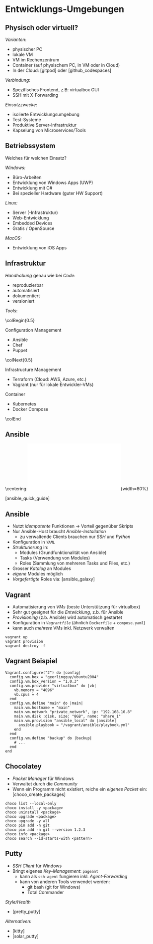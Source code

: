 Entwicklungs-Umgebungen
=======================


Physisch oder virtuell?
-----------------------

*Varianten*:

* physischer PC
* lokale VM
* VM im Rechenzentrum
* Container (auf physischem PC, in VM oder in Cloud)
* In der Cloud: [gitpod] oder [github_codespaces]

*Verbindung*:

* Spezifisches Frontend, z.B: virtualbox GUI
* SSH mit X-Forwarding

*Einsatzzwecke*:

* isolierte Entwicklungsumgebung
* Test-Systeme
* Produktive Server-Infrastruktur
* Kapselung von Microservices/Tools


Betriebssystem
--------------

Welches für welchen Einsatz?

*Windows:*

* Büro-Arbeiten
* Entwicklung von Windows Apps (UWP)
* Entwicklung mit C#
* Bei spezieller Hardware (guter HW Support)

*Linux:*

* Server (-Infrastruktur)
* Web-Entwicklung
* Embedded Devices
* Gratis / OpenSource

*MacOS:*

* Entwicklung von iOS Apps


Infrastruktur
-------------

*Handhabung* genau wie bei *Code*:

* reproduzierbar
* automatisiert
* dokumentiert
* versioniert


*Tools*:

\colBegin{0.5}

Configuration Management

* Ansible
* Chef
* Puppet

\colNext{0.5}

Infrastructure Management

* Terraform (Cloud: AWS, Azure, etc.)
* Vagrant (nur für lokale Entwickler-VMs)

Container

* Kubernetes
* Docker Compose

\colEnd


Ansible
-------

\centering
![ansible_overview](images/ansible_overview.pdf){width=80%}

[ansible_quick_guide]


Ansible
-------

* Nutzt *idempotente* Funktionen $\rightarrow$ Vorteil gegenüber Skripts
* Nur Ansible-Host braucht *Ansible-Installation*
  * zu verwaltende Clients brauchen nur *SSH* und *Python*
* Konfiguration in *`YAML`*
* *Strukturierung* in:
  * Modules (Grundfunktionalität von Ansible)
  * Tasks (Verwendung von Modules)
  * Roles (Sammlung von mehreren Tasks und Files, etc.)
* Grosser *Katalog* an Modules
* *eigene* Modules möglich
* *Vorgefertigte* Roles via: [ansible_galaxy]


Vagrant
-------

* Automatisierung von *VMs* (beste Unterstützung für virtualbox)
* Sehr gut geeignet für die *Entwicklung*, z.b. für Ansible
* *Provisioning* (z.b. Ansible) wird automatisch gestartet
* Konfiguration in *`Vagrantfile`* (ähnlich `Dockerfile` + `compose.yaml`)
* kann auch *mehrere* VMs inkl. Netzwerk verwalten

~~~
vagrant up
vagrant provision
vagrant destroy -f
~~~


Vagrant Beispiel
----------------

~~~ {.ruby}
Vagrant.configure("2") do |config|
  config.vm.box = "geerlingguy/ubuntu2004"
  config.vm.box_version = "1.0.3"
  config.vm.provider "virtualbox" do |vb|
    vb.memory = "4096"
    vb.cpus = 4
  end
  config.vm.define "main" do |main|
    main.vm.hostname = "main"
    main.vm.network "private_network", ip: "192.168.10.8"
    main.vm.disk :disk, size: "8GB", name: "share_1"
    main.vm.provision "ansible_local" do |ansible|
      ansible.playbook = "/vagrant/ansible/playbook.yml"
    end
  end
  config.vm.define "backup" do |backup|
    # ...
  end
end
~~~


Chocolatey
----------

* *Packet Manager* für Windows
* Verwaltet durch die *Community*
* Wenn ein Programm nicht existiert, reiche ein *eigenes Packet* ein: [choco_create_packages]

~~~
choco list --local-only
choco install -y <package>
choco uninstall <package>
choco upgrade <package>
choco upgrade -y all
choco pin add -n git
choco pin add -n git --version 1.2.3
choco info <package>
choco search --id-starts-with <pattern>
~~~


Putty
-----

* *SSH Client* für Windows
* Bringt eigenes *Key-Management*: `pageant`
  * kann als `ssh-agent` fungieren inkl. *Agent-Forwarding*
  * kann von anderen Tools verwendet werden:
    * git bash (git for Windows)
    * Total Commander

*Style/Health*

* [pretty_putty]

*Alternativen:*

* [kitty]
* [solar_putty]
